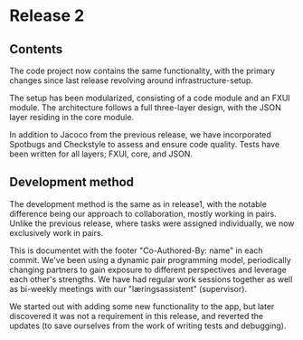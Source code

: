 # Release 2
## Contents
The code project now contains the same functionality, with the primary changes since last release revolving around infrastructure-setup.

The setup has been modularized, consisting of a code module and an FXUI module. The architecture follows a full three-layer design, with the JSON layer residing in the core module.

In addition to Jacoco from the previous release, we have incorporated Spotbugs and Checkstyle to assess and ensure code quality. Tests have been written for all layers; FXUI, core, and JSON.

## Development method
The development method is the same as in release1, with the notable difference being our approach to collaboration, mostly working in pairs. Unlike the previous release, where tasks were assigned individually, we now exclusively work in pairs. 


This is documentet with the footer "Co-Authored-By: name" in each commit. We've been using a dynamic pair programming model, periodically changing partners to gain exposure to different perspectives and leverage each other's strengths. We have had regular work sessions together as well as bi-weekly meetings with our "læringsassistent" (supervisor). 

We started out with adding some new functionality to the app, but later discovered it was not a requirement in this release, and reverted the updates (to save ourselves from the work of writing tests and debugging).